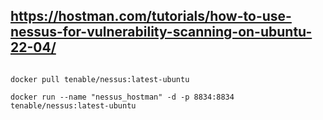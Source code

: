 ## <https://hostman.com/tutorials/how-to-use-nessus-for-vulnerability-scanning-on-ubuntu-22-04/>

```code

docker pull tenable/nessus:latest-ubuntu

docker run --name "nessus_hostman" -d -p 8834:8834 tenable/nessus:latest-ubuntu

```
